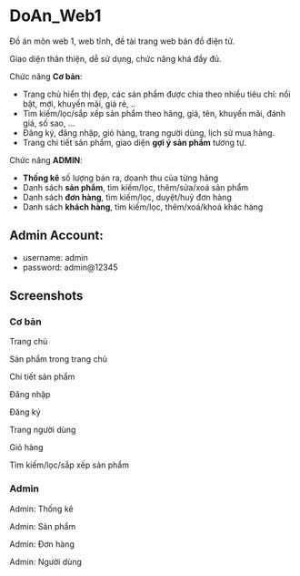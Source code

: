 # DoAn_Web1

Đồ án môn web 1, web tĩnh, đề tài trang web bán đồ điện tử.

Giao diện thân thiện, dễ sử dụng, chức năng khá đầy đủ.

Chức năng **Cơ bản**:

- Trang chủ hiển thị đẹp, các sản phẩm được chia theo nhiều tiêu chí: nổi bật, mới, khuyến mãi, giá rẻ, .. 
- Tìm kiếm/lọc/sắp xếp sản phẩm theo hãng, giá, tên, khuyến mãi, đánh giá, số sao, ...
- Đăng ký, đăng nhập, giỏ hàng, trang người dùng, lịch sử mua hàng.
- Trang chi tiết sản phẩm, giao diện **gợi ý sản phẩm** tương tự.

Chức năng **ADMIN**:

- **Thống kê** số lượng bán ra, doanh thu của từng hãng
- Danh sách **sản phẩm**, tìm kiếm/lọc, thêm/sửa/xoá sản phẩm
- Danh sách **đơn hàng**, tìm kiếm/lọc, duyệt/huỷ đơn hàng
- Danh sách **khách hàng**, tìm kiếm/lọc, thêm/xoá/khoá khác hàng

## Admin Account: 
+ username: admin
+ password: admin@12345

## Screenshots

### Cơ bản

Trang chủ

Sản phẩm trong trang chủ

Chi tiết sản phẩm

Đăng nhập

Đăng ký

Trang người dùng

Giỏ hàng

Tìm kiếm/lọc/sắp xếp sản phẩm

### Admin

Admin: Thống kê

Admin: Sản phẩm

Admin: Đơn hàng

Admin: Người dùng
